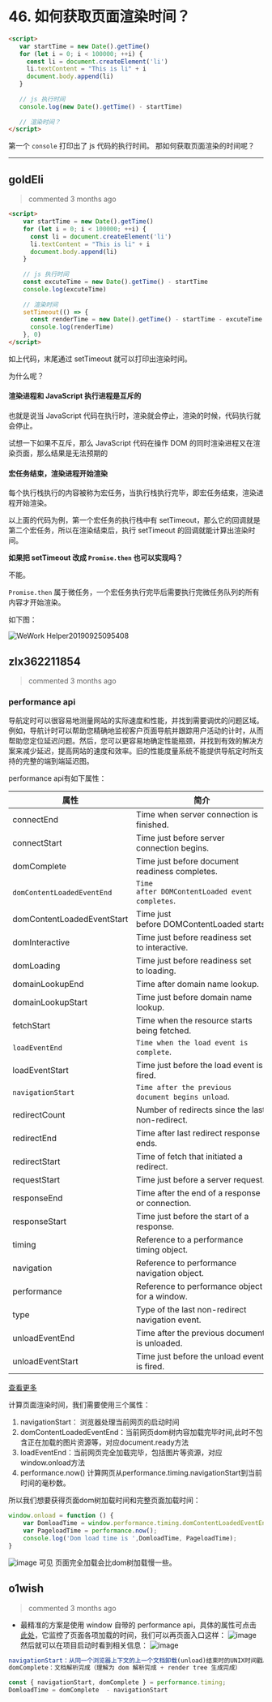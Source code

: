 
 # 46. 如何获取页面渲染时间？ 
 ```html
<script>
    var startTime = new Date().getTime()
    for (let i = 0; i < 100000; ++i) {
      const li = document.createElement('li')
      li.textContent = "This is li" + i
      document.body.append(li)  
    }
    
    // js 执行时间
    console.log(new Date().getTime() - startTime)
    
    // 渲染时间？
</script>
```
第一个 `console` 打印出了 js 代码的执行时间。
那如何获取页面渲染的时间呢？ 
 ***
## goldEli 
 > commented 3 months ago 


```html
<script>
    var startTime = new Date().getTime()
    for (let i = 0; i < 100000; ++i) {
      const li = document.createElement('li')
      li.textContent = "This is li" + i
      document.body.append(li)  
    }
    
    // js 执行时间
    const excuteTime = new Date().getTime() - startTime
    console.log(excuteTime)
    
    // 渲染时间
    setTimeout(() => {
      const renderTime = new Date().getTime() - startTime - excuteTime
      console.log(renderTime)
    }, 0)  
</script>

```
如上代码，末尾通过 setTimeout 就可以打印出渲染时间。

为什么呢？

#### 渲染进程和 JavaScript 执行进程是互斥的

也就是说当 JavaScript 代码在执行时，渲染就会停止，渲染的时候，代码执行就会停止。

试想一下如果不互斥，那么 JavaScript 代码在操作 DOM 的同时渲染进程又在渲染页面，那么结果是无法预期的

#### 宏任务结束，渲染进程开始渲染

每个执行栈执行的内容被称为宏任务，当执行栈执行完毕，即宏任务结束，渲染进程开始渲染。

以上面的代码为例，第一个宏任务的执行栈中有 setTimeout，那么它的回调就是第二个宏任务，所以在渲染结束后，执行 setTimeout 的回调就能计算出渲染时间。

**如果把 setTimeout 改成 `Promise.then` 也可以实现吗？**

不能。

`Promise.then` 属于微任务，一个宏任务执行完毕后需要执行完微任务队列的所有内容才开始渲染。

如下图：

![WeWork Helper20190925095408](https://user-images.githubusercontent.com/18217162/65562875-76952200-df7a-11e9-9894-3b8d5608949d.png)

## zlx362211854 
 > commented 3 months ago 

### performance api
导航定时可以很容易地测量网站的实际速度和性能，并找到需要调优的问题区域。例如，导航计时可以帮助您精确地监视客户页面导航并跟踪用户活动的计时，从而帮助您定位延迟问题。然后，您可以更容易地确定性能瓶颈，并找到有效的解决方案来减少延迟，提高网站的速度和效率。旧的性能度量系统不能提供导航定时所支持的完整的端到端延迟图。

performance api有如下属性：

| 属性 | 简介 |
| --- | --- |
connectEnd | Time when server connection is finished.
connectStart | Time just before server connection begins.
domComplete | Time just before document readiness completes.
`domContentLoadedEventEnd` | `Time after DOMContentLoaded event completes`.
domContentLoadedEventStart | Time just before DOMContentLoaded starts.
domInteractive | Time just before readiness set to interactive.
domLoading | Time just before readiness set to loading.
domainLookupEnd | Time after domain name lookup.
domainLookupStart | Time just before domain name lookup.
fetchStart | Time when the resource starts being fetched.
`loadEventEnd` | `Time when the load event is complete`.
loadEventStart | Time just before the load event is fired.
`navigationStart` | `Time after the previous document begins unload`.
redirectCount | Number of redirects since the last non-redirect.
redirectEnd | Time after last redirect response ends.
redirectStart | Time of fetch that initiated a redirect.
requestStart | Time just before a server request.
responseEnd | Time after the end of a response or connection.
responseStart | Time just before the start of a response.
timing | Reference to a performance timing object.
navigation | Reference to performance navigation object.
performance | Reference to performance object for a window.
type | Type of the last non-redirect navigation event.
unloadEventEnd | Time after the previous document is unloaded.
unloadEventStart | Time just before the unload event is fired.


[查看更多](https://docs.microsoft.com/en-us/previous-versions/windows/internet-explorer/ie-developer/dev-guides/hh673552(v=vs.85)?redirectedfrom=MSDN)

计算页面渲染时间，我们需要使用三个属性：
1. navigationStart： 浏览器处理当前网页的启动时间
2. domContentLoadedEventEnd：当前网页dom树内容加载完毕时间,此时不包含正在加载的图片资源等，对应document.ready方法
3. loadEventEnd：当前网页完全加载完毕，包括图片等资源，对应window.onload方法
4. performance.now() 计算网页从performance.timing.navigationStart到当前时间的毫秒数。

所以我们想要获得页面dom树加载时间和完整页面加载时间：

```javascript
window.onload = function () {
    var DomloadTime = window.performance.timing.domContentLoadedEventEnd-window.performance.timing.navigationStart; 
    var PageloadTime = performance.now(); 
    console.log('Dom load time is ',DomloadTime, PageloadTime);
}

```
![image](https://user-images.githubusercontent.com/22437181/65566567-dcd37200-df85-11e9-9730-7e452cba661c.png)
可见 页面完全加载会比dom树加载慢一些。

## o1wish 
 > commented 3 months ago 

- 最精准的方案是使用  window 自带的 performance api，具体的属性可点击 [此处](https://developer.mozilla.org/zh-CN/docs/Web/API/PerformanceTiming)，它监控了页面各项加载的时间，我们可以再页面入口这样：
![image](https://user-images.githubusercontent.com/43943810/65576863-5169d900-dfa5-11e9-93f8-a1fd67ad4163.png)
然后就可以在项目启动时看到相关信息：
![image](https://user-images.githubusercontent.com/43943810/65577086-c1785f00-dfa5-11e9-9a05-e25cf033064b.png)

```javascript
navigationStart：从同一个浏览器上下文的上一个文档卸载(unload)结束时的UNIX时间戳。如果没有上一个文档，这个值会和PerformanceTiming.fetchStart相同
domComplete：文档解析完成（理解为 dom 解析完成 + render tree 生成完成）

const { navigationStart, domComplete } = performance.timing;
DomloadTime = domComplete  - navigationStart

```